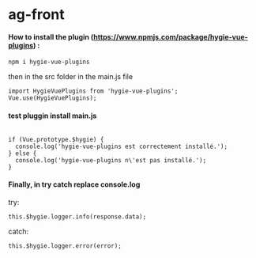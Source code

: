 # ag-front

#### How to install the plugin (https://www.npmjs.com/package/hygie-vue-plugins) :
```
npm i hygie-vue-plugins
```
then in the src folder in the main.js file
```
import HygieVuePlugins from 'hygie-vue-plugins';
Vue.use(HygieVuePlugins);
```

#### test pluggin install main.js

```

if (Vue.prototype.$hygie) {
  console.log('hygie-vue-plugins est correctement installé.');
} else {
  console.log('hygie-vue-plugins n\'est pas installé.');
}
```

#### Finally, in try catch replace console.log 

try:
```
this.$hygie.logger.info(response.data);
```

catch:
```
this.$hygie.logger.error(error);
```